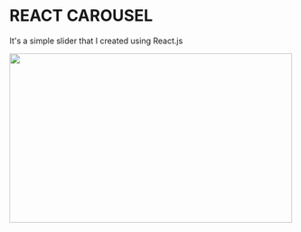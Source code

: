 # REACT CAROUSEL

It's a simple slider that I created using React.js


<img src='./src/assets/gif/react-slider.gif' width='500px' height='300px'>